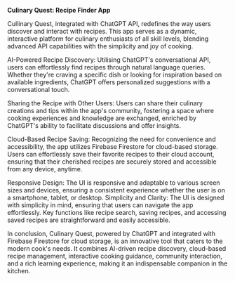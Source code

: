 **Culinary Quest: Recipe Finder App**


Cullinary Quest, integrated with ChatGPT API, redefines the way users discover and interact with recipes. This app serves as a dynamic, interactive platform for culinary enthusiasts of all skill levels, blending advanced API capabilities with the simplicity and joy of cooking.

AI-Powered Recipe Discovery: Utilising ChatGPT's conversational API, users can effortlessly find recipes through natural language queries. Whether they're craving a specific dish or looking for inspiration based on available ingredients, ChatGPT offers personalized suggestions with a conversational touch.

Sharing the Recipe with Other Users: Users can share their culinary creations and tips within the app's community, fostering a space where cooking experiences and knowledge are exchanged, enriched by ChatGPT's ability to facilitate discussions and offer insights.

Cloud-Based Recipe Saving: Recognizing the need for convenience and accessibility, the app utilizes Firebase Firestore for cloud-based storage. Users can effortlessly save their favorite recipes to their cloud account, ensuring that their cherished recipes are securely stored and accessible from any device, anytime.

Responsive Design: The UI is responsive and adaptable to various screen sizes and devices, ensuring a consistent experience whether the user is on a smartphone, tablet, or desktop.
Simplicity and Clarity: The UI is designed with simplicity in mind, ensuring that users can navigate the app effortlessly. Key functions like recipe search, saving recipes, and accessing saved recipes are straightforward and easily accessible.

In conclusion, Culinary Quest, powered by ChatGPT and integrated with Firebase Firestore for cloud storage, is an innovative tool that caters to the modern cook's needs. It combines AI-driven recipe discovery, cloud-based recipe management, interactive cooking guidance, community interaction, and a rich learning experience, making it an indispensable companion in the kitchen.
